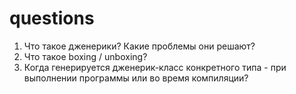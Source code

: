 # questions

1. Что такое дженерики? Какие проблемы они решают?
2. Что такое boxing / unboxing?
3. Когда генерируется дженерик-класс конкретного типа - при выполнении программы или во время компиляции?